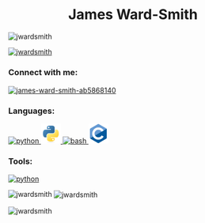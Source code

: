 <h1 align="center">James Ward-Smith</h1>
<p align="left"> <img src="https://komarev.com/ghpvc/?username=jwardsmith&label=Profile%20views&color=0e75b6&style=flat" alt="jwardsmith" /> </p>

<p align="left"> <a href="https://github.com/ryo-ma/github-profile-trophy"><img src="https://github-profile-trophy.vercel.app/?username=jwardsmith&theme=darkhub" alt="jwardsmith" /></a> </p>

<h3 align="left">Connect with me:</h3>
<p align="left">
<a href="https://linkedin.com/in/james-ward-smith-ab5868140" target="blank"><img align="center" src="https://raw.githubusercontent.com/rahuldkjain/github-profile-readme-generator/master/src/images/icons/Social/linked-in-alt.svg" alt="james-ward-smith-ab5868140" height="30" width="40" /></a>
</p>

<h3 align="left">Languages:</h3>
<p align="left"> </a> <a href="https://docs.microsoft.com/en-us/powershell/" target="_blank"> <img src="https://devblogs.microsoft.com/powershell/wp-content/uploads/sites/30/2018/09/Powershell_256.png" alt="python" width="40" height="40"/> </a> <a href="https://www.python.org" target="_blank"> <img src="https://raw.githubusercontent.com/devicons/devicon/master/icons/python/python-original.svg" alt="python" width="40" height="40"/> </a> <a href="https://www.gnu.org/software/bash/" target="_blank"> <img src="https://upload.wikimedia.org/wikipedia/commons/thumb/4/4b/Bash_Logo_Colored.svg/1200px-Bash_Logo_Colored.svg.png" alt="bash" width="40" height="40"/> </a> <a href="https://www.cprogramming.com/" target="_blank"> <img src="https://raw.githubusercontent.com/devicons/devicon/master/icons/c/c-original.svg" alt="c" width="40" height="40"/> </a> </p>

<h3 align="left">Tools:</h3>
<p align="left"> </a> <a href="https://www.kali.org/" target="_blank"> <img src="https://upload.wikimedia.org/wikipedia/commons/thumb/4/4b/Kali_Linux_2.0_wordmark.svg/1280px-Kali_Linux_2.0_wordmark.svg.png" alt="python" width="40" height="40"/> </a> </p>

<p><img align="left" src="https://github-readme-stats.vercel.app/api/top-langs?username=jwardsmith&show_icons=true&locale=en&layout=compact" alt="jwardsmith" /></p>

<p>&nbsp;<img align="center" src="https://github-readme-stats.vercel.app/api?username=jwardsmith&show_icons=true&locale=en" alt="jwardsmith" /></p>

<p><img align="center" src="https://github-readme-streak-stats.herokuapp.com/?user=jwardsmith&" alt="jwardsmith" /></p>
